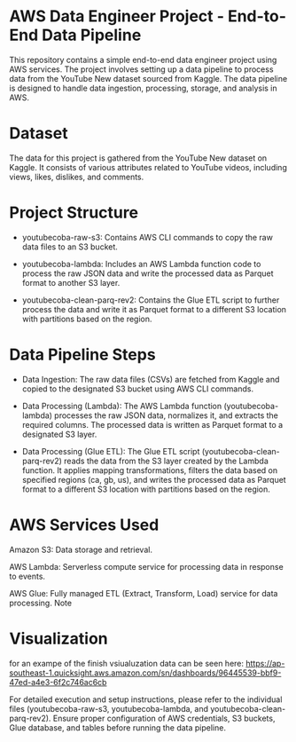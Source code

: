 # AWS Data Engineer Project - End-to-End Data Pipeline



This repository contains a simple end-to-end data engineer project using AWS services. The project involves setting up a data pipeline to process data from the YouTube New dataset sourced from Kaggle. The data pipeline is designed to handle data ingestion, processing, storage, and analysis in AWS.

# Dataset
The data for this project is gathered from the YouTube New dataset on Kaggle. It consists of various attributes related to YouTube videos, including views, likes, dislikes, and comments.

# Project Structure
- youtubecoba-raw-s3: Contains AWS CLI commands to copy the raw data files to an S3 bucket.

- youtubecoba-lambda: Includes an AWS Lambda function code to process the raw JSON data and write the processed data as Parquet format to another S3 layer.

- youtubecoba-clean-parq-rev2: Contains the Glue ETL script to further process the data and write it as Parquet format to a different S3 location with partitions based on the region.

# Data Pipeline Steps

- Data Ingestion: The raw data files (CSVs) are fetched from Kaggle and copied to the designated S3 bucket using AWS CLI commands.

- Data Processing (Lambda): The AWS Lambda function (youtubecoba-lambda) processes the raw JSON data, normalizes it, and extracts the required columns. The processed data is written as Parquet format to a designated S3 layer.

- Data Processing (Glue ETL): The Glue ETL script (youtubecoba-clean-parq-rev2) reads the data from the S3 layer created by the Lambda function. It applies mapping transformations, filters the data based on specified regions (ca, gb, us), and writes the processed data as Parquet format to a different S3 location with partitions based on the region.

# AWS Services Used

Amazon S3: Data storage and retrieval.

AWS Lambda: Serverless compute service for processing data in response to events.

AWS Glue: Fully managed ETL (Extract, Transform, Load) service for data processing.
Note

# Visualization
for an exampe of the finish vsiualuzation data can be seen here:
https://ap-southeast-1.quicksight.aws.amazon.com/sn/dashboards/96445539-bbf9-47ed-a4e3-6f2c746ac6cb

For detailed execution and setup instructions, please refer to the individual files (youtubecoba-raw-s3, youtubecoba-lambda, and youtubecoba-clean-parq-rev2). Ensure proper configuration of AWS credentials, S3 buckets, Glue database, and tables before running the data pipeline.
